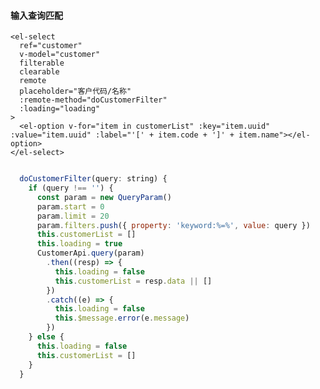 #### 输入查询匹配

    <el-select
      ref="customer"
      v-model="customer"
      filterable
      clearable
      remote
      placeholder="客户代码/名称"
      :remote-method="doCustomerFilter"
      :loading="loading"
    >
      <el-option v-for="item in customerList" :key="item.uuid" :value="item.uuid" :label="'[' + item.code + ']' + item.name"></el-option>
    </el-select>

```javascript

  doCustomerFilter(query: string) {
    if (query !== '') {
      const param = new QueryParam()
      param.start = 0
      param.limit = 20
      param.filters.push({ property: 'keyword:%=%', value: query })
      this.customerList = []
      this.loading = true
      CustomerApi.query(param)
        .then((resp) => {
          this.loading = false
          this.customerList = resp.data || []
        })
        .catch((e) => {
          this.loading = false
          this.$message.error(e.message)
        })
    } else {
      this.loading = false
      this.customerList = []
    }
  }
```